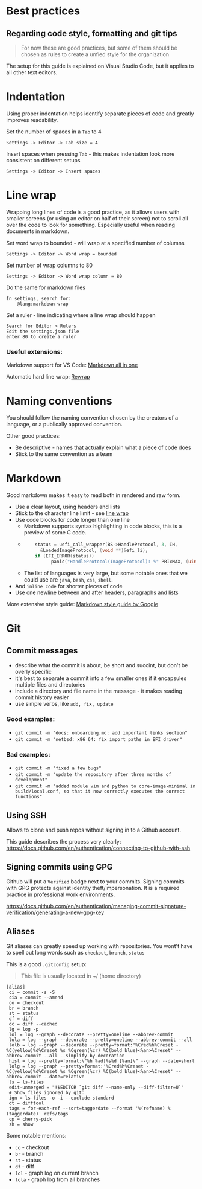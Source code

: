 # Best practices

## Regarding code style, formatting and git tips

> For now these are good practices, but some of them should be chosen as rules
> to create a unfied style for the organization

The setup for this guide is explained on Visual Studio Code, but it applies to
all other text editors.

# Indentation

Using proper indentation helps identify separate pieces of code and greatly
improves readability.

Set the number of spaces in a `Tab` to 4
```
Settings -> Editor -> Tab size = 4
```

Insert spaces when pressing `Tab` - this makes indentation look more consistent
on different setups
```
Settings -> Editor -> Insert spaces
```

# Line wrap

Wrapping long lines of code is a good practice, as it allows users with smaller
screens (or using an editor on half of their screen) not to scroll all over the
code to look for something. Especially useful when reading documents in
markdown.

Set word wrap to bounded - will wrap at a specified number of columns
```
Settings -> Editor -> Word wrap = bounded
```

Set number of wrap columns to 80
```
Settings -> Editor -> Word wrap column = 80
```

Do the same for markdown files
```
In settings, search for:
    @lang:markdown wrap
```

Set a ruler - line indicating where a line wrap should happen
```
Search for Editor > Rulers
Edit the settings.json file
enter 80 to create a ruler
```

### Useful extensions:

Markdown support for VS Code: [Markdown all in one](https://marketplace.visualstudio.com/items?itemName=yzhang.markdown-all-in-one)

Automatic hard line wrap: [Rewrap](https://marketplace.visualstudio.com/items?itemName=stkb.rewrap)

# Naming conventions

You should follow the naming convention chosen by the creators of a language, or
a publically approved convention.

Other good practices:
- Be descriptive - names that actually explain what a piece of code does
- Stick to the same convention as a team

# Markdown

Good markdown makes it easy to read both in rendered and raw form.

- Use a clear layout, using headers and lists
- Stick to the character line limit - see [line wrap](#line-wrap)
- Use code blocks for code longer than one line
  - Markdown supports syntax highlighting in code blocks, this is a preview of
    some C code.
  - ```c
        status = uefi_call_wrapper(BS->HandleProtocol, 3, IH,
          &LoadedImageProtocol, (void **)&efi_li);
	    if (EFI_ERROR(status))
		      panic("HandleProtocol(ImageProtocol): %" PRIxMAX, (uintmax_t)status);
    ```
  - The list of languages is very large, but some notable ones that we could use are `java`, `bash`, `css`, `shell`.
- And `inline code` for shorter pieces of code
- Use one newline between and after headers, paragraphs and lists

More extensive style guide: [Markdown style guide by Google](https://google.github.io/styleguide/docguide/style.html)

# Git

## Commit messages

- describe what the commit is about, be short and succint, but don't be overly
  specific
- it's best to separate a commit into a few smaller ones if it encapsules
  multiple files and directories
- include a directory and file name in the message - it makes reading commit
  history easier
- use simple verbs, like `add, fix, update`

### **Good** examples:

- `git commit -m "docs: onboarding.md: add important links section"`
- `git commit -m "netbsd: x86_64: fix import paths in EFI driver"`

### **Bad** examples:

- `git commit -m "fixed a few bugs"`
- `git commit -m "update the repository after three months of development"`
- `git commit -m "added module vim and python to core-image-minimal in build/local.conf, so that it now correctly executes the correct functions"`

## Using SSH

Allows to clone and push repos without signing in to a Github account.

This guide describes the process very clearly:
https://docs.github.com/en/authentication/connecting-to-github-with-ssh

## Signing commits using GPG

Github will put a `Verified` badge next to your commits. Signing commits with
GPG protects against identity theft/impersonation. It is a required practice in
professional work environments.

https://docs.github.com/en/authentication/managing-commit-signature-verification/generating-a-new-gpg-key

## Aliases

Git aliases can greatly speed up working with repositories. You wont't have to
spell out long words such as `checkout`, `branch`, `status`

This is a good `.gitconfig` setup:
> This file is usually located in ~/ (home directory)

```
[alias]
 ci = commit -s -S
 cia = commit --amend
 co = checkout
 br = branch
 st = status
 df = diff
 dc = diff --cached
 lg = log -p
 lol = log --graph --decorate --pretty=oneline --abbrev-commit
 lola = log --graph --decorate --pretty=oneline --abbrev-commit --all
 lolb = log --graph --decorate --pretty=format:'%Cred%h%Creset -%C(yellow)%d%Creset %s %Cgreen(%cr) %C(bold blue)<%an>%Creset' --abbrev-commit --all --simplify-by-decoration
 hist = log --pretty=format:\"%h %ad|%s%d [%an]\" --graph --date=short
 lolg = log --graph --pretty=format:'%Cred%h%Creset -%C(yellow)%d%Creset %s %Cgreen(%cr) %C(bold blue)<%an>%Creset' --abbrev-commit --date=relative
 ls = ls-files
 edit-unmerged = "!$EDITOR `git diff --name-only --diff-filter=U`"
 # Show files ignored by git:
 ign = ls-files -o -i --exclude-standard
 dt = difftool
 tags = for-each-ref --sort=taggerdate --format '%(refname) %(taggerdate)' refs/tags
 cp = cherry-pick
 sh = show
```

Some notable mentions:
- `co` - checkout
- `br` - branch
- `st` - status
- `df` - diff
- `lol` - graph log on current branch
- `lola` - graph log from all branches
